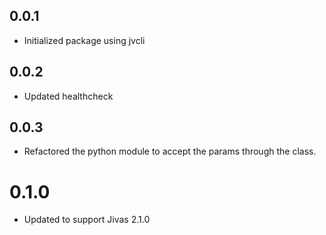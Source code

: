 ## 0.0.1
- Initialized package using jvcli

## 0.0.2
- Updated healthcheck

## 0.0.3
- Refactored the python module to accept the params through the class.

# 0.1.0
- Updated to support Jivas 2.1.0